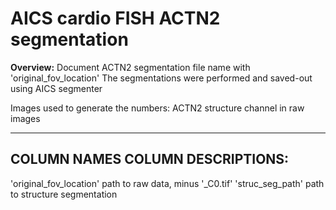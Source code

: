 # AICS cardio FISH ACTN2 segmentation

**Overview:** Document ACTN2 segmentation file name with 'original_fov_location'
The segmentations were performed and saved-out using AICS segmenter

Images used to generate the numbers:
ACTN2 structure channel in raw images 

---------------------------------------------------------------
COLUMN NAMES						COLUMN DESCRIPTIONS:
---------------------------------------------------------------
'original_fov_location'				path to raw data, minus '_C0.tif'
'struc_seg_path'					path to structure segmentation
